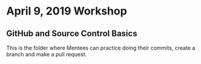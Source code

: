 # April 9, 2019 Workshop

## GitHub and Source Control Basics

This is the folder where Mentees can practice doing their commits, create a branch and make a pull request.
